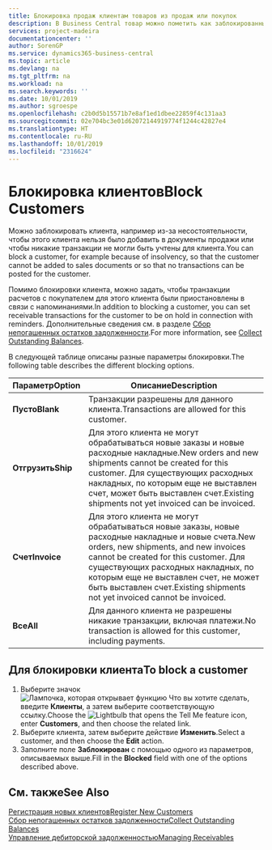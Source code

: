 ```yaml
---
title: Блокировка продаж клиентам товаров из продаж или покупок
description: В Business Central товар можно пометить как заблокированный для продажи, покупки или всех целей.
services: project-madeira
documentationcenter: ''
author: SorenGP
ms.service: dynamics365-business-central
ms.topic: article
ms.devlang: na
ms.tgt_pltfrm: na
ms.workload: na
ms.search.keywords: ''
ms.date: 10/01/2019
ms.author: sgroespe
ms.openlocfilehash: c2b0d5b15571b7e8af1ed1dbee22859f4c131aa3
ms.sourcegitcommit: 02e704bc3e01d62072144919774f1244c42827e4
ms.translationtype: HT
ms.contentlocale: ru-RU
ms.lasthandoff: 10/01/2019
ms.locfileid: "2316624"
---
```

# <a name="block-customers"></a><span data-ttu-id="ccc9c-103">Блокировка клиентов</span><span class="sxs-lookup"><span data-stu-id="ccc9c-103">Block Customers</span></span>
<span data-ttu-id="ccc9c-104">Можно заблокировать клиента, например из-за несостоятельности, чтобы этого клиента нельзя было добавить в документы продажи или чтобы никакие транзакции не могли быть учтены для клиента.</span><span class="sxs-lookup"><span data-stu-id="ccc9c-104">You can block a customer, for example because of insolvency, so that the customer cannot be added to sales documents or so that no transactions can be posted for the customer.</span></span>

<span data-ttu-id="ccc9c-105">Помимо блокировки клиента, можно задать, чтобы транзакции расчетов с покупателем для этого клиента были приостановлены в связи с напоминаниями.</span><span class="sxs-lookup"><span data-stu-id="ccc9c-105">In addition to blocking a customer, you can set receivable transactions for the customer to be on hold in connection with reminders.</span></span> <span data-ttu-id="ccc9c-106">Дополнительные сведения см. в разделе [Сбор непогашенных остатков задолженности](receivables-collect-outstanding-balances.md).</span><span class="sxs-lookup"><span data-stu-id="ccc9c-106">For more information, see [Collect Outstanding Balances](receivables-collect-outstanding-balances.md).</span></span>   

<span data-ttu-id="ccc9c-107">В следующей таблице описаны разные параметры блокировки.</span><span class="sxs-lookup"><span data-stu-id="ccc9c-107">The following table describes the different blocking options.</span></span>  

|<span data-ttu-id="ccc9c-108">Параметр</span><span class="sxs-lookup"><span data-stu-id="ccc9c-108">Option</span></span>|<span data-ttu-id="ccc9c-109">Описание</span><span class="sxs-lookup"><span data-stu-id="ccc9c-109">Description</span></span>|  
|--------------------|------------|  
|<span data-ttu-id="ccc9c-110">**Пусто**</span><span class="sxs-lookup"><span data-stu-id="ccc9c-110">**Blank**</span></span>|<span data-ttu-id="ccc9c-111">Транзакции разрешены для данного клиента.</span><span class="sxs-lookup"><span data-stu-id="ccc9c-111">Transactions are allowed for this customer.</span></span>|
|<span data-ttu-id="ccc9c-112">**Отгрузить**</span><span class="sxs-lookup"><span data-stu-id="ccc9c-112">**Ship**</span></span>|<span data-ttu-id="ccc9c-113">Для этого клиента не могут обрабатываться новые заказы и новые расходные накладные.</span><span class="sxs-lookup"><span data-stu-id="ccc9c-113">New orders and new shipments cannot be created for this customer.</span></span> <span data-ttu-id="ccc9c-114">Для существующих расходных накладных, по которым еще не выставлен счет, может быть выставлен счет.</span><span class="sxs-lookup"><span data-stu-id="ccc9c-114">Existing shipments not yet invoiced can be invoiced.</span></span>|  
|<span data-ttu-id="ccc9c-115">**Счет**</span><span class="sxs-lookup"><span data-stu-id="ccc9c-115">**Invoice**</span></span>|<span data-ttu-id="ccc9c-116">Для этого клиента не могут обрабатываться новые заказы, новые расходные накладные и новые счета.</span><span class="sxs-lookup"><span data-stu-id="ccc9c-116">New orders, new shipments, and new invoices cannot be created for this customer.</span></span> <span data-ttu-id="ccc9c-117">Для существующих расходных накладных, по которым еще не выставлен счет, не может быть выставлен счет.</span><span class="sxs-lookup"><span data-stu-id="ccc9c-117">Existing shipments not yet invoiced cannot be invoiced.</span></span>|  
|<span data-ttu-id="ccc9c-118">**Все**</span><span class="sxs-lookup"><span data-stu-id="ccc9c-118">**All**</span></span>|<span data-ttu-id="ccc9c-119">Для данного клиента не разрешены никакие транзакции, включая платежи.</span><span class="sxs-lookup"><span data-stu-id="ccc9c-119">No transaction is allowed for this customer, including payments.</span></span>|  

## <a name="to-block-a-customer"></a><span data-ttu-id="ccc9c-120">Для блокировки клиента</span><span class="sxs-lookup"><span data-stu-id="ccc9c-120">To block a customer</span></span>  
1. <span data-ttu-id="ccc9c-121">Выберите значок ![Лампочка, которая открывает функцию Что вы хотите сделать](media/ui-search/search_small.png "Что вы хотите сделать"), введите **Клиенты**, а затем выберите соответствующую ссылку.</span><span class="sxs-lookup"><span data-stu-id="ccc9c-121">Choose the ![Lightbulb that opens the Tell Me feature](media/ui-search/search_small.png "Tell me what you want to do") icon, enter **Customers**, and then choose the related link.</span></span>
2. <span data-ttu-id="ccc9c-122">Выберите клиента, затем выберите действие **Изменить**.</span><span class="sxs-lookup"><span data-stu-id="ccc9c-122">Select a customer, and then choose the **Edit** action.</span></span>
3. <span data-ttu-id="ccc9c-123">Заполните поле **Заблокирован** с помощью одного из параметров, описываемых выше.</span><span class="sxs-lookup"><span data-stu-id="ccc9c-123">Fill in the **Blocked** field with one of the options described above.</span></span>

## <a name="see-also"></a><span data-ttu-id="ccc9c-124">См. также</span><span class="sxs-lookup"><span data-stu-id="ccc9c-124">See Also</span></span>  
[<span data-ttu-id="ccc9c-125">Регистрация новых клиентов</span><span class="sxs-lookup"><span data-stu-id="ccc9c-125">Register New Customers</span></span>](sales-how-register-new-customers.md)  
[<span data-ttu-id="ccc9c-126">Сбор непогашенных остатков задолженности</span><span class="sxs-lookup"><span data-stu-id="ccc9c-126">Collect Outstanding Balances</span></span>](receivables-collect-outstanding-balances.md)  
[<span data-ttu-id="ccc9c-127">Управление дебиторской задолженностью</span><span class="sxs-lookup"><span data-stu-id="ccc9c-127">Managing Receivables</span></span>](receivables-manage-receivables.md)  
